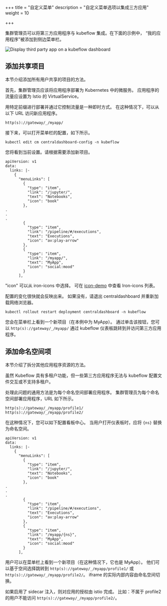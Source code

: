 +++
title = "自定义菜单"
description = "自定义菜单选项以集成三方应用"
weight = 10
                    
+++

集群管理员可以将第三方应用程序与 kubeflow 集成。在下面的示例中，
“我的应用程序”被添加到侧边菜单栏。

<img src="/docs/images/customize-menu-add-app.png" 
  alt="Display third party app on a kubeflow dashboard"
  class="mt-3 mb-3 border border-info rounded">

## 添加共享项目
本节介绍添加所有用户共享的项目的方法。

首先，集群管理员应该将应用程序部署为 Kubernetes 中的微服务。
应用程序的流量应设置为 Istio 的 VirtualService。

用特定前缀进行部署并通过它控制流量是一种即时方式。
在这种情况下，可以从以下 URL 访问新应用程序。
```
http(s)://gateway/_/myapp/
```

接下来，可以打开菜单栏的配置，如下所示。

```shell
kubectl edit cm centraldashboard-config -n kubeflow
```

您将看到当前设置。请根据需要添加新项目。
```
apiVersion: v1
data:
  links: |-
    {
      "menuLinks": [
        {
          "type": "item",
          "link": "/jupyter/",
          "text": "Notebooks",
          "icon": "book"
        },
.
.
.
        {
          "type": "item",
          "link": "/pipeline/#/executions",
          "text": "Executions",
          "icon": "av:play-arrow"
        },
        {
          "type": "item",
          "link": "/myapp/",
          "text": "MyApp",
          "icon": "social:mood"
        }
      ],
```

"icon" 可以从 iron-icons 中选择。
可在 [icon-demo](http://kevingleason.me/Polymer-Todo/bower_components/iron-icons/demo/index.html) 中查看 Iron-icons 列表。

配置的变化很快就会反映出来。
如果没有，请退出 centraldashboard 并重新加载网络浏览器。

```shell
kubectl rollout restart deployment centraldashboard -n kubeflow
```

您会在菜单栏上看到一个新项目（在本例中为 MyApp）。
通过单击该按钮，您可以 `http(s)://gateway/_/myapp/` 通过 kubeflow 仪表板跳转到并访问第三方应用程序。

## 添加命名空间项
本节介绍了拆分其他应用程序资源的方法。

虽然 Kubeflow 具有多租户功能，但一些第三方应用程序无法与 kubeflow 配置文件交互或不支持多租户。

处理此问题的通用方法是为每个命名空间部署应用程序。
集群管理员为每个命名空间部署应用程序，URL 如下所示。
```
http(s)://gateway/_/myapp/profile1/
http(s)://gateway/_/myapp/profile2/
```

在这种情况下，您可以如下配置看板中心。
当用户打开仪表板时，应将 `{ns}` 替换为命名空间。

```
apiVersion: v1
data:
  links: |-
    {
      "menuLinks": [
        {
          "type": "item",
          "link": "/jupyter/",
          "text": "Notebooks",
          "icon": "book"
        },
.
.
.
        {
          "type": "item",
          "link": "/pipeline/#/executions",
          "text": "Executions",
          "icon": "av:play-arrow"
        },
        {
          "type": "item",
          "link": "/myapp/{ns}",
          "text": "MyApp",
          "icon": "social:mood"
        }
      ],
```

用户可以在菜单栏上看到一个新项目（在这种情况下，它也是 MyApp）。
他们可以基于空间选择跳转到 `http(s)://gateway/_/myapp/profile1/` 或 `http(s)://gateway/_/myapp/profile2/`。
iframe 的实际内部内容由命名空间切换。

如果启用了 sidecar 注入，则对应用的授权由 istio 完成。
比如：不属于 profile2 的用户不能访问 `http(s)://gateway/_/myapp/profile2/`。
